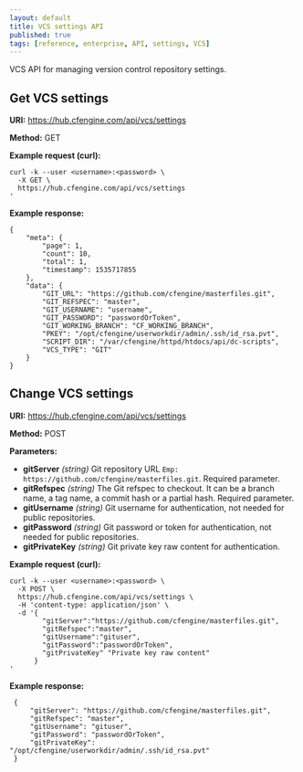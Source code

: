 ```yaml
---
layout: default
title: VCS settings API
published: true
tags: [reference, enterprise, API, settings, VCS]
---
```

VCS API for managing version control repository settings.

## Get VCS settings
   

**URI:** https://hub.cfengine.com/api/vcs/settings

**Method:** GET

**Example request (curl):**

```
curl -k --user <username>:<password> \
  -X GET \
  https://hub.cfengine.com/api/vcs/settings 
'
```

**Example response:**

```
{
    "meta": {
        "page": 1,
        "count": 10,
        "total": 1,
        "timestamp": 1535717855
    },
    "data": {
        "GIT_URL": "https://github.com/cfengine/masterfiles.git",
        "GIT_REFSPEC": "master",
        "GIT_USERNAME": "username",
        "GIT_PASSWORD": "passwordOrToken",
        "GIT_WORKING_BRANCH": "CF_WORKING_BRANCH",
        "PKEY": "/opt/cfengine/userworkdir/admin/.ssh/id_rsa.pvt",
        "SCRIPT_DIR": "/var/cfengine/httpd/htdocs/api/dc-scripts",
        "VCS_TYPE": "GIT"
    }
}
```

## Change VCS settings

**URI:** https://hub.cfengine.com/api/vcs/settings

**Method:** POST

**Parameters:**

* **gitServer** *(string)*
    Git repository URL `Emp: https://github.com/cfengine/masterfiles.git`. Required parameter.
* **gitRefspec** *(string)*
    The Git refspec to checkout. It can be a branch name, a tag name, a commit hash or a partial hash. Required parameter.
* **gitUsername** *(string)*
    Git username for authentication, not needed for public repositories.
* **gitPassword** *(string)*
    Git password or token for authentication, not needed for public repositories.
* **gitPrivateKey** *(string)*
    Git private key raw content for authentication.
 
**Example request (curl):**
 
```
curl -k --user <username>:<password> \
  -X POST \
  https://hub.cfengine.com/api/vcs/settings \
  -H 'content-type: application/json' \
  -d '{
        "gitServer":"https://github.com/cfengine/masterfiles.git",
        "gitRefspec":"master",
        "gitUsername":"gituser",
        "gitPassword":"passwordOrToken",
        "gitPrivateKey" "Private key raw content"
      }
'
```

**Example response:**

```
 {
     "gitServer": "https://github.com/cfengine/masterfiles.git",
     "gitRefspec": "master",
     "gitUsername": "gituser",
     "gitPassword": "passwordOrToken",
     "gitPrivateKey": "/opt/cfengine/userworkdir/admin/.ssh/id_rsa.pvt"
 }
```